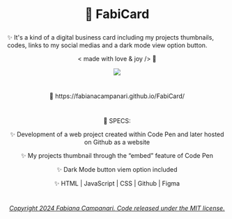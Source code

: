 # <p align="center"> 🎫  FabiCard </p>

✨  It's a kind of a digital business card including my projects thumbnails, codes, links to my social medias and a dark mode view option button.



 <p align="center"> < made with love & joy /> 🤎 </p>
 

 
 <p align="center">
 <img src="https://user-images.githubusercontent.com/113218619/218143393-3b3f9641-265c-4e9d-8fa7-b357bed83918.png" </p>
 
 #
 
<p align="center"> 🚀  https://fabianacampanari.github.io/FabiCard/ </p>

#

 <p align="center"> 📌  SPECS: </p>

 <p align="center"> ✨   Development of a web project created within Code Pen and later hosted on Github as a website </p>

 <p align="center"> ✨   My projects thumbnail through the “embed” feature of Code Pen </p>

 <p align="center"> ✨   Dark Mode button viem option included </p>

 <p align="center"> ✨   HTML | JavaScript | CSS | Github | Figma </p>

#



###### <p align="center"> [Copyright 2024 Fabiana Campanari. Code released under the MIT license.](https://github.com/FabianaCampanari/Fashion-and-Design/blob/0d6744e056d6ec8235361a248c611ff27d430764/LICENSE)
